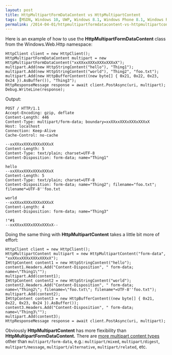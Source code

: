 ```yaml
---
layout: post
title: HttpMultipartFormDataContent vs HttpMultipartContent
tags: [MSDN, Windows 10, UWP, Windows 8.1, Windows Phone 8.1, Windows Runtime, WinRT, Windows Store Apps, Windows.Web.Http]
permalink: /2014-04-01/httpmultipartformdatacontent-vs-httpmultipartcontent
---
```


Here is an example of how to use the **HttpMultipartFormDataContent** class from the Windows.Web.Http namespace:

    HttpClient client = new HttpClient();
    HttpMultipartFormDataContent multipart = new HttpMultipartFormDataContent("xxXXxxXXXxXXXxXXXxX");
    multipart.Add(new HttpStringContent("hello"), "Thing1");
    multipart.Add(new HttpStringContent("world"), "Thing2", "foo.txt");
    multipart.Add(new HttpBufferContent((new byte[] { 0x21, 0x22, 0x23, 0x24 }).AsBuffer()), "Thing3");
    HttpResponseMessage response = await client.PostAsync(uri, multipart);
    Debug.WriteLine(response);

Output:

    POST / HTTP/1.1
    Accept-Encoding: gzip, deflate
    Content-Length: 446
    Content-Type: multipart/form-data; boundary=xxXXxxXXXxXXXxXXXxX
    Host: localhost
    Connection: Keep-Alive
    Cache-Control: no-cache

    --xxXXxxXXXxXXXxXXXxX
    Content-Length: 5
    Content-Type: text/plain; charset=UTF-8
    Content-Disposition: form-data; name="Thing1"

    hello
    --xxXXxxXXXxXXXxXXXxX
    Content-Length: 5
    Content-Type: text/plain; charset=UTF-8
    Content-Disposition: form-data; name="Thing2"; filename="foo.txt"; filename*=UTF-8''foo.txt

    world
    --xxXXxxXXXxXXXxXXXxX
    Content-Length: 4
    Content-Disposition: form-data; name="Thing3"

    !"#$
    --xxXXxxXXXxXXXxXXXxX--

Doing the same thing with **HttpMultipartContent** takes a little bit more of effort:

    HttpClient client = new HttpClient();
    HttpMultipartContent multipart = new HttpMultipartContent("form-data", "xxXXxxXXXxXXXxXXXxX");
    IHttpContent content1 = new HttpStringContent("hello");
    content1.Headers.Add("Content-Disposition", " form-data; name=\"Thing1\"");
    multipart.Add(content1);
    IHttpContent content2 = new HttpStringContent("world");
    content2.Headers.Add("Content-Disposition", " form-data; name=\"Thing2\"; filename=\"foo.txt\"; filename*=UTF-8''foo.txt");
    multipart.Add(content2);
    IHttpContent content3 = new HttpBufferContent((new byte[] { 0x21, 0x22, 0x23, 0x24 }).AsBuffer());
    content3.Headers.Add("Content-Disposition", " form-data; name=\"Thing3\"");
    multipart.Add(content3);
    HttpResponseMessage response = await client.PostAsync(uri, multipart);

Obviously **HttpMultipartContent** has more flexibility than **HttpMultipartFormDataContent.** There are [more multipart content types][multipart_messages] other than `multipart/form-data`, e.g.: `multipart/mixed`, `multipart/digest`, `multipart/message`, `multipart/alternative`, `multipart/related`, etc.


[multipart_messages]: http://en.wikipedia.org/wiki/MIME#Multipart_messages

